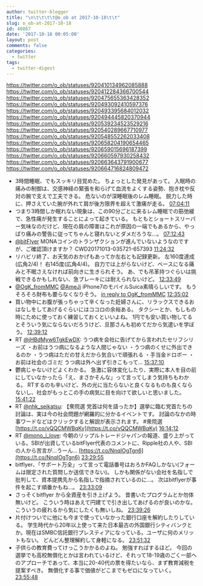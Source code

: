 ```yaml
---
author: twitter-blogger
title: "\n\t\t\t\t@o_ob at 2017-10-18\t\t"
slug: o_ob-at-2017-10-18
id: 40867
date: '2017-10-18 00:05:00'
layout: post
comments: false
categories:
  - twitter
tags:
  - twitter-digest
---
```


https://twitter.com/o_ob/statuses/920410134962085888 https://twitter.com/o_ob/statuses/920412284366700544 https://twitter.com/o_ob/statuses/920475655363428352 https://twitter.com/o_ob/statuses/920493092410597376 https://twitter.com/o_ob/statuses/920493395684012032 https://twitter.com/o_ob/statuses/920494445820370944 https://twitter.com/o_ob/statuses/920539234523529216 https://twitter.com/o_ob/statuses/920540289667710977 https://twitter.com/o_ob/statuses/920548552262033408 https://twitter.com/o_ob/statuses/920658204190654465 https://twitter.com/o_ob/statuses/920659015696187399 https://twitter.com/o_ob/statuses/920660597930258432 https://twitter.com/o_ob/statuses/920663643791900677 https://twitter.com/o_ob/statuses/920664716824809472  

*   3時間睡眠、でもスッキリ目覚めた。 ちょっとした発見があって。 入眠時の痛みの制御は、交感神経の緊張を和らげて血流をよくする姿勢、抱き枕や反対の腕で支えで工夫できる。 危ないのが深睡眠後のレム睡眠。 脱力した時に、押さえていた腕が外れて肩が後方限界を超えて激痛が走る。 [07:04:11](https://twitter.com/o_ob/statuses/920410134962085888)
*   つまり3時間しか眠れない現象は、この90分ごとに来るレム睡眠での筋弛緩で、急性痛が発生することによって起きている。 もともとショートスリーパー気味なのだけど、現在の肩の障害はこれが原因の一端でもあるから、やっぱり痛みの警告に従ってちゃんと寝れないとダメだろうな...。 [07:12:43](https://twitter.com/o_ob/statuses/920412284366700544)
*   [@bitFlyer](https://twitter.com/bitFlyer) MONAコインのトランザクションが進んでいないようなのですが、ご確認頂けますか？ CWD20171013-035721-657393 [11:24:32](https://twitter.com/o_ob/statuses/920475655363428352)
*   リハビリ終了、お天気のおかげもあってか左右とも記録更新。 左160度達成(広角2/4)！ 右145度(広角4/4)。 自力では上がらないけど、ベースになる痛みと不眠さえなければ前向きに生きられそう。 あ、でも吊革持つぐらいは挑戦できるかもしれない、急ブレーキには耐えられないけど。 [12:33:49](https://twitter.com/o_ob/statuses/920493092410597376)
*   [@OgK_fromMMC](https://twitter.com/OgK_fromMMC) [@AmeJi](https://twitter.com/AmeJi) iPhone7のモバイルSuica素晴らしいです。 もうそろそろ財布も要らなくなりそう。 [in reply to OgK_fromMMC](https://twitter.com/OgK_fromMMC/statuses/920487315151101952) [12:35:02](https://twitter.com/o_ob/statuses/920493395684012032)
*   買い物中にお腹が張っちゃって辛くなった妊婦さんに、リラックスできるおはなしをしてあげるぐらいにはココロの余裕ある。 タクシーとか、もしもの時にために使っておく練習しておくといいよね。 1円でも安い買い物してるとそういう気にならないだろうけど、旦那さんも初めてだから気遣いを学ぼう。 [12:39:12](https://twitter.com/o_ob/statuses/920494445820370944)
*   RT [@jHBdMyw6TgkEwDX](https://twitter.com/jHBdMyw6TgkEwDX): うつ病を会社に告げてから言われたセリフシリーズ ・お前はうつ病になるような人間じゃない ・うつ病のくせに外出できるのか ・うつ病はただの甘えだから気合いで頑張れる ・手当金ドロボー ・お前は社会のゴミだ うつ病は外へ出ず引きこもって… [15:37:10](https://twitter.com/o_ob/statuses/920539234523529216)
*   鬱病じゃないけどよくわかる。 急激に容体変化したり、実際に本人を目の前にしていなかったら「え、まさかそんな」って言ってしまう気持ちもわかる。 RTするのも辛いけど、外の光に当たらないと良くなるものも良くならないし、社会がもっとこの手の病気に目を向けて欲しいと思いました。 [15:41:22](https://twitter.com/o_ob/statuses/920540289667710977)
*   RT [@nhk_seikatsu](https://twitter.com/nhk_seikatsu): 【衆院選 党首は何を語ったか】選挙に臨む党首たちの討論は、実は今の社会問題が網羅的に分かるイベントです。 討論のなかの時事ワードなどはクリックすると解説が表示されます。 #衆院選 [https://t.co/vQQCMWBqKv](https://t.co/vQQCMWBqKv) [16:14:12](https://twitter.com/o_ob/statuses/920548552262033408)
*   RT [@mono_i_love](https://twitter.com/mono_i_love): 今朝のリップルトレードジャパンの報道、盛り上がっている。SBIが出資しているbitFlyer代表のコメントに、Ripple社の人や、SBIの人から苦言が…うーん… [https://t.co/NnqIOgTgn6](https://t.co/NnqIOgTgn6) [23:29:55](https://twitter.com/o_ob/statuses/920658204190654465)
*   bitflyer、「サポート万全」って言って電話番号はおろかFAQしかない(フォームは限定された質問しか送信できない)。 しかも関係がない会社を名指しで批判して、資本提携先から名指しで指摘されているのに...。 次はbitflyerが事件を起こす順番かもね...。 [23:33:09](https://twitter.com/o_ob/statuses/920659015696187399)
*   さっそくbitflyer から全資産を引き上げよう。 昔書いたプログラムとか勿体無いけど。 こういう時はあえて円建てで引き出してあげるのが良いのかな。 こういうの疲れるから気にしたくも無いしね。 [23:39:26](https://twitter.com/o_ob/statuses/920660597930258432)
*   片付けついでに他にも今まで使っていなかった銀行口座を解約したりしている。 学生時代から20年以上使って来た日本最古の外国銀行シティバンクとか。現在はSMBC信託銀行プレスティアになっている。ユーザに何のメリットもない。 どんどん整理解約して身軽になる。 [23:51:32](https://twitter.com/o_ob/statuses/920663643791900677)
*   子供らの教育費ってけっこうかかるのよね。 勉強すればするほど。 今回の選挙でも高校無償化とかは言われているけど、それって18-19歳のごく一部へのアプローチであって、本当に20-40代の票を得たいなら、まず教育減税を提案すべき。 無償化する事で価値がどこまでもゼロになっていく。 [23:55:48](https://twitter.com/o_ob/statuses/920664716824809472)